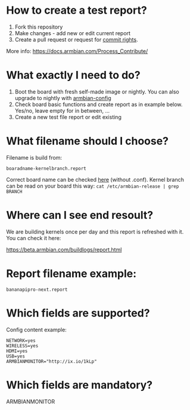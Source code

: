 
# How to create a test report?

1. Fork this repository
2. Make changes - add new or edit current report
3. Create a pull request or request for [commit rights](https://www.armbian.com/contact).

More info:
https://docs.armbian.com/Process_Contribute/

# What exactly I need to do?
1. Boot the board with fresh self-made image or nightly. You can also upgrade to nightly with [armbian-config](https://docs.armbian.com/User-Guide_Armbian-Config/)
2. Check board basic functions and create report as in example below. Yes/no, leave empty for in between, ...
3. Create a new test file report or edit existing

# What filename should I choose?

Filename is build from:

    boaradname-kernelbranch.report

Correct board name can be checked [here](https://github.com/armbian/build/tree/master/config/boards) (without .conf). Kernel branch can be read on your board this way:
`cat /etc/armbian-release | grep BRANCH`

# Where can I see end resoult?

We are building kernels once per day and this report is refreshed with it. You can check it here:

https://beta.armbian.com/buildlogs/report.html

# Report filename example: 

    bananapipro-next.report

# Which fields are supported?

Config content example:

    NETWORK=yes
    WIRELESS=yes
    HDMI=yes
    USB=yes
    ARMBIANMONITOR="http://ix.io/1kLp"

# Which fields are mandatory?

ARMBIANMONITOR
